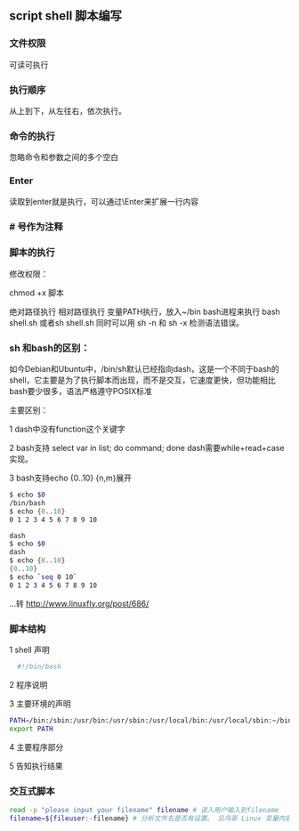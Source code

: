 ## script shell 脚本编写

### 文件权限
可读可执行

### 执行顺序
从上到下，从左往右，依次执行。

### 命令的执行
忽略命令和参数之间的多个空白

### <CR> Enter
读取到enter就是执行，可以通过\Enter来扩展一行内容

### \# 号作为注释


### 脚本的执行

修改权限：

chmod +x 脚本

绝对路径执行
相对路径执行
变量PATH执行，放入~/bin
bash进程来执行 bash shell.sh 或者sh shell.sh 同时可以用 sh -n 和 sh -x 检测语法错误。

### sh 和bash的区别：

如今Debian和Ubuntu中，/bin/sh默认已经指向dash，这是一个不同于bash的shell，它主要是为了执行脚本而出现，而不是交互，它速度更快，但功能相比bash要少很多，语法严格遵守POSIX标准

主要区别：

1 dash中没有function这个关键字


2 bash支持 select var in list; do command; done
  dash需要while+read+case实现。

3 bash支持echo {0..10} {n,m}展开
  ```bash
  $ echo $0
  /bin/bash
  $ echo {0..10}
  0 1 2 3 4 5 6 7 8 9 10

  dash
  $ echo $0
  dash
  $ echo {0..10}
  {0..10}
  $ echo `seq 0 10`
  0 1 2 3 4 5 6 7 8 9 10
  ```
  ...转 http://www.linuxfly.org/post/686/

### 脚本结构
1 shell 声明
```bash
  #!/bin/bash
```
2 程序说明

3 主要环境的声明
```bash
PATH=/bin:/sbin:/usr/bin:/usr/sbin:/usr/local/bin:/usr/local/sbin:~/bin
export PATH
```
4 主要程序部分

5 告知执行结果



### 交互式脚本
```bash
read -p "please input your filename" filename # 读入用户输入到filename
filename=${fileuser:-filename} # 分析文件名是否有设置。 见鸟哥 Linux 变量内容的替换查找删除 - 代表未设置替换  :- 代表不管变量内容为空或者未设置都以后面的内容替换。
```
